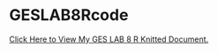 # GESLAB8Rcode
<a href="https://github.com/jjustin1/GES687Lab8/blob/main/GES687Lab8.pdf" target="_blank"> Click Here to View My GES LAB 8 R Knitted Document.</a>

